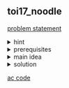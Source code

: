 ## toi17_noodle
[problem statement](https://programming.in.th/tasks/toi17_noodle)

<details>
  <summary>hint</summary>
  <ul>
    <details>
      <summary>hint 1</summary>
      <p>ถ้าร้านสุดท้ายมีช่องขายให้เลือก 1 ช่อง กับร้านสุดท้ายมีช่องให้เลือก 1000 ช่องก็ไม่ต่างกัน</p>
    </details>
    <details>
      <summary>hint 2</summary>
      <p>ถ้าเราถามว่าให้ร้านที่ได้น้อยที่สุดได้แค่ x จะมีแค่ 2 คำตอบ คือ ได้ กับ ไม่ได้</p>
    </details>
  </ul>
</details>

<details>
  <summary>prerequisites</summary>
  <p>ข้อนี้คือการแบ่งช่วงช่องขายขนมจีน โดยขั้นต่ำของทุกช่วงมากที่สุด โดยขนมจีนที่แต่ละช่วงจะได้รับจะเท่ากับผลรวมของ k ช่องที่มากที่สุดที่อยู่ในช่วงนั้นๆ </p>
</details>

<details>
  <summary>main idea</summary>
  <p>ข้อนี้จะเนื่องจาก  n≤500,000 จึงไม่สามารถทำในเวลา O(n^2) ได้ ก็คือไม่สามารถไล่แบ่งช่วงซ้ายขวาไปมาได้ สังเกตว่าการที่เราจะดูว่าขั้นต่ำมากสุดเท่าไหร่ สมมติให้เป็น max_min_amount ทุกจำนวนที่ต่ำว่านี้ สามารถแจกขนมจีนให้ทุกร้านได้มากกว่านี้ได้ แต่จะทำไม่ได้ สำหรับทุกจำนวนมากกว่า max_min_amount แต่เนื่องจากโจทย์คำนึงถึงแค่ช่วงที่น้อยที่สุด  การที่จะตรวจสอบค่าหนึ่งว่าสามารถเป็นขั้นต่ำได้หรือไม่ เรา greedy ให้แต่ละช่วงมีค่ารวมได้น้อยที่สุด แต่มากกว่าหรือเท่ากับขั้นต่ำ และถ้าเหลือตอนสุดท้ายก็ไม่เป็นไร เพราะโจทย์คำนึงถึงแค่ค่าที่น้อยที่สุด</p>
</details>

<details>
  <summary>solution</summary>
  <p>เราจะ binary search on answer หาว่า q สามารถเป็นขั้นต่ำได้ไหม จนเหลือ q ค่าเดียว ซึ่งจะเป็นคำตอบ โดยเราจะสร้างฟังก์ชันตรวจสอบว่า สามารถจ่ายขนมจีน ให้ช่วงน้อยที่สุด ได้รับอย่างน้อย q  ได้หรือไม่ ฟังก์ชันนี้ทำงานโดยแต่ละ loop แทนแต่ละช่วง แต่ละลูปเก็บ k ช่องที่มากที่สุด หรือจนกว่าจะถึง q และขยายช่วงไปเรื่อยๆจนผลรวม k ช่อง ≥ q ถ้าสามารถวน loop ได้ครบ m รอบ หรือแจกครบทุกร้าน ก็จะ return true ถ้า n หรือช่องจ่ายขนมจีนหมดก่อน ก็จะ return false แสดงว่าไม่สามารถจ่ายให้ขั้นต่ำ q ได้</p>
</details>

[ac code](./toi17_noodle.cpp)
